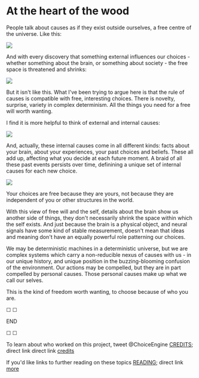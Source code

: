 # At the heart of the wood

People talk about causes as if they exist outside ourselves, a free centre of the universe. Like this:

![ ](assets/cause1.png)

And with every discovery that something external influences our choices - whether something about the brain, or something about society - the free space is threatened and shrinks:

![ ](assets/cause2.png)

But it isn't like this. What I've been trying to argue here is that the rule of causes is compatible with free, interesting choices. There is novelty, surprise, variety in complex determinism. All the things you need for a free will worth wanting.

I find it is more helpful to think of external and internal causes:

![ ](assets/cause3.png)

And, actually, these internal causes come in all different kinds: facts about your brain, about your experiences, your past choices and beliefs. These all add up, affecting what you decide at each future moment. A braid of all these past events persists over time, definining a unique set of internal causes for each new choice.

![ ](assets/cause4.png)

Your choices are free because they are yours, not because they are independent of you or other structures in the world. 

With this view of free will and the self, details about the brain show us another side of things, they don't necessarily shrink the space within which the self exists. And just because the brain is a physical object, and neural signals have some kind of stable measurement, doesn't mean that ideas and meaning don't have an equally powerful role patterning our choices.

We may be deterministic machines in a deterministic universe, but we are complex systems which carry a non-reducible nexus of causes with us - in our unique history, and unique position in the buzzing-blooming confusion of the environment. Our actions may be compelled, but they are in part compelled by personal causes. Those personal causes make up what we call our selves.

This is the kind of freedom worth wanting, to choose because of who you are.

&#9744; &#9744;

END

&#9744; &#9744;

To learn about who worked on this project, tweet @ChoiceEngine [CREDITS](https://twitter.com/intent/tweet?text=@ChoiceEngine%20CREDITS); direct link direct link [credits](/.)

If you'd like links to further reading on these topics [READING](https://twitter.com/intent/tweet?text=@ChoiceEngine%20READING); direct link [more](more)
